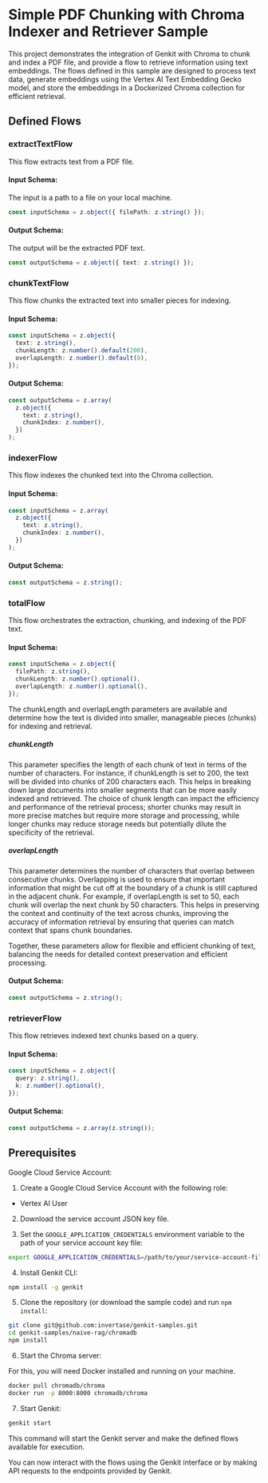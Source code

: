 # Simple PDF Chunking with Chroma Indexer and Retriever Sample

This project demonstrates the integration of Genkit with Chroma to chunk and index a PDF file, and provide a flow to retrieve information using text embeddings. The flows defined in this sample are designed to process text data, generate embeddings using the Vertex AI Text Embedding Gecko model, and store the embeddings in a Dockerized Chroma collection for efficient retrieval.

## Defined Flows

### extractTextFlow

This flow extracts text from a PDF file.

#### Input Schema:

The input is a path to a file on your local machine.

```typescript
const inputSchema = z.object({ filePath: z.string() });
```

#### Output Schema:

The output will be the extracted PDF text.

```typescript
const outputSchema = z.object({ text: z.string() });
```

### chunkTextFlow

This flow chunks the extracted text into smaller pieces for indexing.

#### Input Schema:

```typescript
const inputSchema = z.object({
  text: z.string(),
  chunkLength: z.number().default(200),
  overlapLength: z.number().default(0),
});
```

#### Output Schema:

```typescript
const outputSchema = z.array(
  z.object({
    text: z.string(),
    chunkIndex: z.number(),
  })
);
```

### indexerFlow

This flow indexes the chunked text into the Chroma collection.

#### Input Schema:

```typescript
const inputSchema = z.array(
  z.object({
    text: z.string(),
    chunkIndex: z.number(),
  })
);
```

#### Output Schema:

```typescript
const outputSchema = z.string();
```

### totalFlow

This flow orchestrates the extraction, chunking, and indexing of the PDF text.

#### Input Schema:

```typescript
const inputSchema = z.object({
  filePath: z.string(),
  chunkLength: z.number().optional(),
  overlapLength: z.number().optional(),
});
```

The chunkLength and overlapLength parameters are available and determine how the text is divided into smaller, manageable pieces (chunks) for indexing and retrieval.

##### chunkLength

This parameter specifies the length of each chunk of text in terms of the number of characters. For instance, if chunkLength is set to 200, the text will be divided into chunks of 200 characters each. This helps in breaking down large documents into smaller segments that can be more easily indexed and retrieved. The choice of chunk length can impact the efficiency and performance of the retrieval process; shorter chunks may result in more precise matches but require more storage and processing, while longer chunks may reduce storage needs but potentially dilute the specificity of the retrieval.

##### overlapLength

This parameter determines the number of characters that overlap between consecutive chunks. Overlapping is used to ensure that important information that might be cut off at the boundary of a chunk is still captured in the adjacent chunk. For example, if overlapLength is set to 50, each chunk will overlap the next chunk by 50 characters. This helps in preserving the context and continuity of the text across chunks, improving the accuracy of information retrieval by ensuring that queries can match context that spans chunk boundaries.

Together, these parameters allow for flexible and efficient chunking of text, balancing the needs for detailed context preservation and efficient processing.

#### Output Schema:

```typescript
const outputSchema = z.string();
```

### retrieverFlow

This flow retrieves indexed text chunks based on a query.

#### Input Schema:

```typescript
const inputSchema = z.object({
  query: z.string(),
  k: z.number().optional(),
});
```

#### Output Schema:

```typescript
const outputSchema = z.array(z.string());
```

## Prerequisites

Google Cloud Service Account:

1. Create a Google Cloud Service Account with the following role:

- Vertex AI User

2. Download the service account JSON key file.

3. Set the `GOOGLE_APPLICATION_CREDENTIALS` environment variable to the path of your service account key file:

```sh
export GOOGLE_APPLICATION_CREDENTIALS=/path/to/your/service-account-file.json
```

4. Install Genkit CLI:

```sh
npm install -g genkit
```

5. Clone the repository (or download the sample code) and run `npm install`:

```sh
git clone git@github.com:invertase/genkit-samples.git
cd genkit-samples/naive-rag/chromadb
npm install
```

6. Start the Chroma server:

For this, you will need Docker installed and running on your machine.

```sh
docker pull chromadb/chroma
docker run -p 8000:8000 chromadb/chroma
```

7. Start Genkit:

```sh
genkit start
```

This command will start the Genkit server and make the defined flows available for execution.

You can now interact with the flows using the Genkit interface or by making API requests to the endpoints provided by Genkit.
